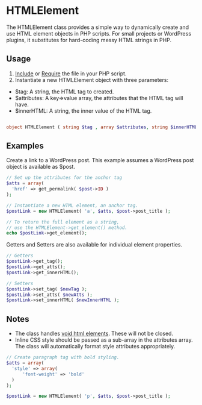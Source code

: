 # HTMLElement
The HTMLElement class provides a simple way to dynamically create and use HTML element objects in PHP scripts. For small projects or WordPress plugins, it substitutes for hard-coding messy HTML strings in PHP.

## Usage

1. [Include](http://php.net/manual/en/function.include.php) or [Require](http://php.net/manual/en/function.require.php) the file in your PHP script.
2. Instantiate a new HTMLElement object with three parameters:
- $tag: A string, the HTML tag to created.
- $attributes: A key=>value array, the attributes that the HTML tag will have.
- $innerHTML: A string, the inner value of the HTML tag.

```php

object HTMLElement ( string $tag , array $attributes, string $innerHTML )

```

## Examples

Create a link to a WordPress post. This example assumes a WordPress post object is available as $post.

```php
// Set up the attributes for the anchor tag
$atts = array(
  'href' => get_permalink( $post->ID )
);

// Instantiate a new HTML element, an anchor tag.
$postLink = new HTMLElement( 'a', $atts, $post->post_title );

// To return the full element as a string,
// use the HTMLElement->get_element() method.
echo $postLink->get_element();

```

Getters and Setters are also available for individual element properties.

```php
// Getters
$postLink->get_tag();
$postLink->get_atts();
$postLink->get_innerHTML();

// Setters
$postLink->set_tag( $newTag );
$postLink->set_atts( $newAtts );
$postLink->set_innerHTML( $newInnerHTML );
```

## Notes
- The class handles [void html elements](https://www.w3.org/TR/html/syntax.html#void-elements). These will not be closed.
- Inline CSS style should be passed as a sub-array in the attributes array. The class will automatically format style attributes appropriately.
```php
// Create paragraph tag with bold styling.
$atts = array(
  'style' => array(
	  'font-weight' => 'bold'
  )
);

$postLink = new HTMLElement( 'p', $atts, $post->post_title );
```
